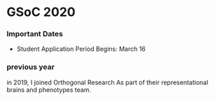 # GSoC 2020

### Important Dates
- Student Application Period Begins: March 16

### previous year
in 2019, I joined Orthogonal Research As part of their representational brains and phenotypes team.
